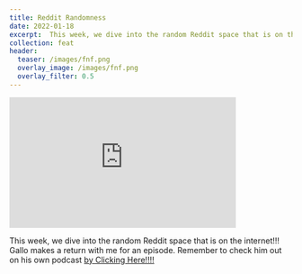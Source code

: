 ```yaml
---
title: Reddit Randomness
date: 2022-01-18
excerpt:  This week, we dive into the random Reddit space that is on the internet! 
collection: feat
header:
  teaser: /images/fnf.png
  overlay_image: /images/fnf.png
  overlay_filter: 0.5
---
```

<iframe src='https://open.spotify.com/embed/episode/6pb26dk3VYDHpK1ebmmQQL' width='80%' height='232' frameborder='0' allowtransparency='true' allow='encrypted-media'></iframe>

This week, we dive into the random Reddit space that is on the internet!!! Gallo makes a return with me for an episode. Remember to check him out on his own podcast [by Clicking Here!!!!](https://open.spotify.com/show/3XjoipCU3QzeIaQAAQpBdW?si=a90cbd1c39884597)
